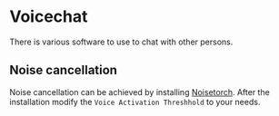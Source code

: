 # Voicechat

There is various software to use to chat with other persons.

## Noise cancellation

Noise cancellation can be achieved by installing
[Noisetorch](https://github.com/lawl/NoiseTorch).
After the installation modify the `Voice Activation Threshhold` to your needs.
